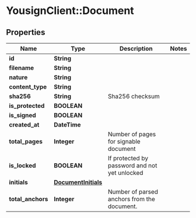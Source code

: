 # YousignClient::Document

## Properties
Name | Type | Description | Notes
------------ | ------------- | ------------- | -------------
**id** | **String** |  | 
**filename** | **String** |  | 
**nature** | **String** |  | 
**content_type** | **String** |  | 
**sha256** | **String** | Sha256 checksum | 
**is_protected** | **BOOLEAN** |  | 
**is_signed** | **BOOLEAN** |  | 
**created_at** | **DateTime** |  | 
**total_pages** | **Integer** | Number of pages for signable document | 
**is_locked** | **BOOLEAN** | If protected by password and not yet unlocked | 
**initials** | [**DocumentInitials**](DocumentInitials.md) |  | 
**total_anchors** | **Integer** | Number of parsed anchors from the document. | 

